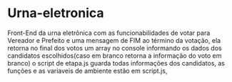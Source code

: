 # Urna-eletronica

Front-End da urna eletrônica com as funcionabilidades de votar para Vereador e Prefeito e uma mensagem de FIM ao término da votação, ela retorna no final dos votos um array no console informando os dados dos candidatos escolhidos(caso em branco retorna a informação do voto em branco) o script de etapa.js guarda todas informações dos candidatos, as funções e as variaveis de ambiente estão em script.js, 
